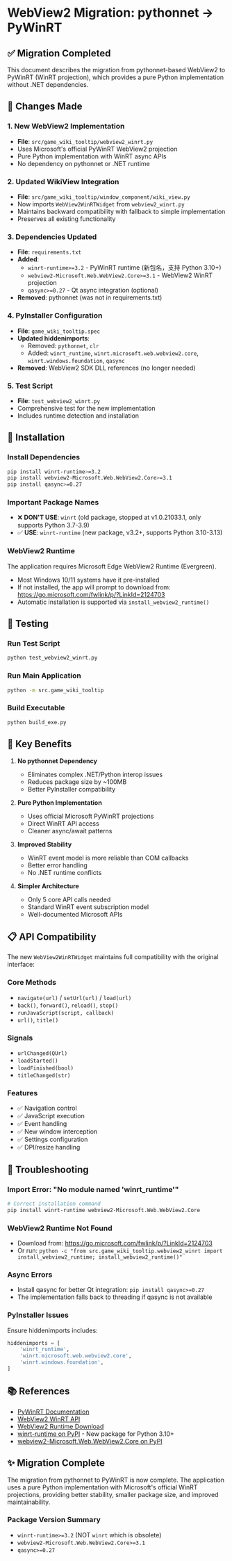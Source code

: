 # WebView2 Migration: pythonnet → PyWinRT

## ✅ Migration Completed

This document describes the migration from pythonnet-based WebView2 to PyWinRT (WinRT projection), which provides a pure Python implementation without .NET dependencies.

## 🔄 Changes Made

### 1. **New WebView2 Implementation**
- **File**: `src/game_wiki_tooltip/webview2_winrt.py`
- Uses Microsoft's official PyWinRT WebView2 projection
- Pure Python implementation with WinRT async APIs
- No dependency on pythonnet or .NET runtime

### 2. **Updated WikiView Integration**
- **File**: `src/game_wiki_tooltip/window_component/wiki_view.py`
- Now imports `WebView2WinRTWidget` from `webview2_winrt.py`
- Maintains backward compatibility with fallback to simple implementation
- Preserves all existing functionality

### 3. **Dependencies Updated**
- **File**: `requirements.txt`
- **Added**:
  - `winrt-runtime>=3.2` - PyWinRT runtime (新包名，支持 Python 3.10+)
  - `webview2-Microsoft.Web.WebView2.Core>=3.1` - WebView2 WinRT projection
  - `qasync>=0.27` - Qt async integration (optional)
- **Removed**: pythonnet (was not in requirements.txt)

### 4. **PyInstaller Configuration**
- **File**: `game_wiki_tooltip.spec`
- **Updated hiddenimports**:
  - Removed: `pythonnet`, `clr`
  - Added: `winrt_runtime`, `winrt.microsoft.web.webview2.core`, `winrt.windows.foundation`, `qasync`
- **Removed**: WebView2 SDK DLL references (no longer needed)

### 5. **Test Script**
- **File**: `test_webview2_winrt.py`
- Comprehensive test for the new implementation
- Includes runtime detection and installation

## 🚀 Installation

### Install Dependencies
```bash
pip install winrt-runtime>=3.2
pip install webview2-Microsoft.Web.WebView2.Core>=3.1
pip install qasync>=0.27
```

### Important Package Names
- ❌ **DON'T USE**: `winrt` (old package, stopped at v1.0.21033.1, only supports Python 3.7-3.9)
- ✅ **USE**: `winrt-runtime` (new package, v3.2+, supports Python 3.10-3.13)

### WebView2 Runtime
The application requires Microsoft Edge WebView2 Runtime (Evergreen).
- Most Windows 10/11 systems have it pre-installed
- If not installed, the app will prompt to download from: https://go.microsoft.com/fwlink/p/?LinkId=2124703
- Automatic installation is supported via `install_webview2_runtime()`

## 🧪 Testing

### Run Test Script
```bash
python test_webview2_winrt.py
```

### Run Main Application
```bash
python -m src.game_wiki_tooltip
```

### Build Executable
```bash
python build_exe.py
```

## 🎯 Key Benefits

1. **No pythonnet Dependency**
   - Eliminates complex .NET/Python interop issues
   - Reduces package size by ~100MB
   - Better PyInstaller compatibility

2. **Pure Python Implementation**
   - Uses official Microsoft PyWinRT projections
   - Direct WinRT API access
   - Cleaner async/await patterns

3. **Improved Stability**
   - WinRT event model is more reliable than COM callbacks
   - Better error handling
   - No .NET runtime conflicts

4. **Simpler Architecture**
   - Only 5 core API calls needed
   - Standard WinRT event subscription model
   - Well-documented Microsoft APIs

## 📋 API Compatibility

The new `WebView2WinRTWidget` maintains full compatibility with the original interface:

### Core Methods
- `navigate(url)` / `setUrl(url)` / `load(url)`
- `back()`, `forward()`, `reload()`, `stop()`
- `runJavaScript(script, callback)`
- `url()`, `title()`

### Signals
- `urlChanged(QUrl)`
- `loadStarted()`
- `loadFinished(bool)`
- `titleChanged(str)`

### Features
- ✅ Navigation control
- ✅ JavaScript execution
- ✅ Event handling
- ✅ New window interception
- ✅ Settings configuration
- ✅ DPI/resize handling

## 🔧 Troubleshooting

### Import Error: "No module named 'winrt_runtime'"
```bash
# Correct installation command
pip install winrt-runtime webview2-Microsoft.Web.WebView2.Core
```

### WebView2 Runtime Not Found
- Download from: https://go.microsoft.com/fwlink/p/?LinkId=2124703
- Or run: `python -c "from src.game_wiki_tooltip.webview2_winrt import install_webview2_runtime; install_webview2_runtime()"`

### Async Errors
- Install qasync for better Qt integration: `pip install qasync>=0.27`
- The implementation falls back to threading if qasync is not available

### PyInstaller Issues
Ensure hiddenimports includes:
```python
hiddenimports = [
    'winrt_runtime',
    'winrt.microsoft.web.webview2.core',
    'winrt.windows.foundation',
]
```

## 📚 References

- [PyWinRT Documentation](https://pywinrt.readthedocs.io/)
- [WebView2 WinRT API](https://learn.microsoft.com/en-us/microsoft-edge/webview2/reference/winrt/microsoft_web_webview2_core/corewebview2)
- [WebView2 Runtime Download](https://developer.microsoft.com/en-us/microsoft-edge/webview2/)
- [winrt-runtime on PyPI](https://pypi.org/project/winrt-runtime/) - New package for Python 3.10+
- [webview2-Microsoft.Web.WebView2.Core on PyPI](https://pypi.org/project/webview2-Microsoft.Web.WebView2.Core/)

## ✨ Migration Complete

The migration from pythonnet to PyWinRT is now complete. The application uses a pure Python implementation with Microsoft's official WinRT projections, providing better stability, smaller package size, and improved maintainability.

### Package Version Summary
- `winrt-runtime>=3.2` (NOT `winrt` which is obsolete)
- `webview2-Microsoft.Web.WebView2.Core>=3.1`
- `qasync>=0.27`